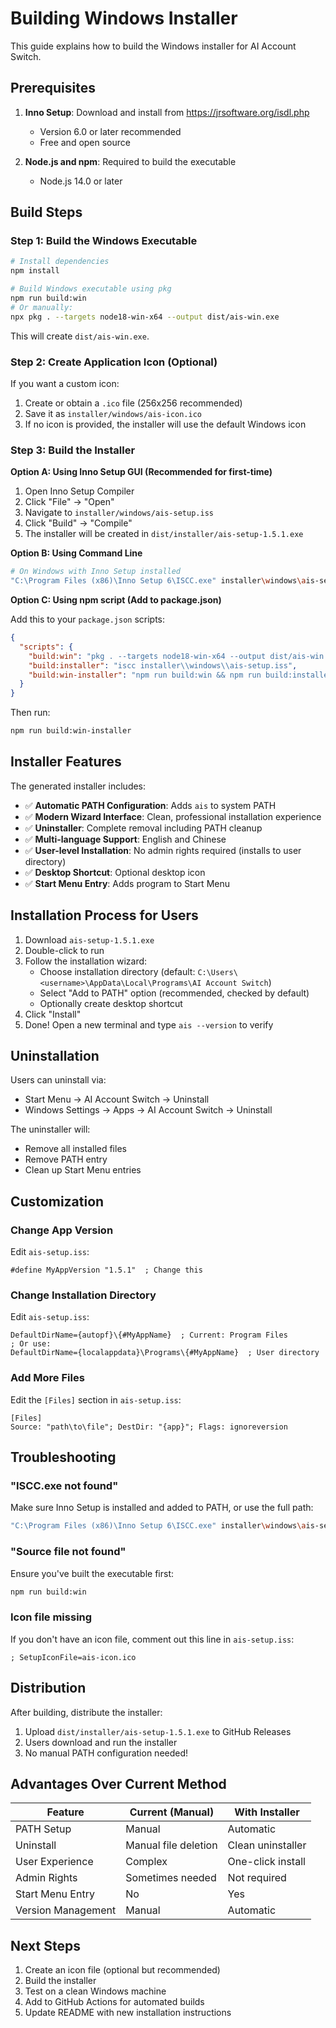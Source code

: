 # Building Windows Installer

This guide explains how to build the Windows installer for AI Account Switch.

## Prerequisites

1. **Inno Setup**: Download and install from https://jrsoftware.org/isdl.php
   - Version 6.0 or later recommended
   - Free and open source

2. **Node.js and npm**: Required to build the executable
   - Node.js 14.0 or later

## Build Steps

### Step 1: Build the Windows Executable

```bash
# Install dependencies
npm install

# Build Windows executable using pkg
npm run build:win
# Or manually:
npx pkg . --targets node18-win-x64 --output dist/ais-win.exe
```

This will create `dist/ais-win.exe`.

### Step 2: Create Application Icon (Optional)

If you want a custom icon:

1. Create or obtain a `.ico` file (256x256 recommended)
2. Save it as `installer/windows/ais-icon.ico`
3. If no icon is provided, the installer will use the default Windows icon

### Step 3: Build the Installer

**Option A: Using Inno Setup GUI (Recommended for first-time)**

1. Open Inno Setup Compiler
2. Click "File" → "Open"
3. Navigate to `installer/windows/ais-setup.iss`
4. Click "Build" → "Compile"
5. The installer will be created in `dist/installer/ais-setup-1.5.1.exe`

**Option B: Using Command Line**

```bash
# On Windows with Inno Setup installed
"C:\Program Files (x86)\Inno Setup 6\ISCC.exe" installer\windows\ais-setup.iss
```

**Option C: Using npm script (Add to package.json)**

Add this to your `package.json` scripts:

```json
{
  "scripts": {
    "build:win": "pkg . --targets node18-win-x64 --output dist/ais-win.exe",
    "build:installer": "iscc installer\\windows\\ais-setup.iss",
    "build:win-installer": "npm run build:win && npm run build:installer"
  }
}
```

Then run:
```bash
npm run build:win-installer
```

## Installer Features

The generated installer includes:

- ✅ **Automatic PATH Configuration**: Adds `ais` to system PATH
- ✅ **Modern Wizard Interface**: Clean, professional installation experience
- ✅ **Uninstaller**: Complete removal including PATH cleanup
- ✅ **Multi-language Support**: English and Chinese
- ✅ **User-level Installation**: No admin rights required (installs to user directory)
- ✅ **Desktop Shortcut**: Optional desktop icon
- ✅ **Start Menu Entry**: Adds program to Start Menu

## Installation Process for Users

1. Download `ais-setup-1.5.1.exe`
2. Double-click to run
3. Follow the installation wizard:
   - Choose installation directory (default: `C:\Users\<username>\AppData\Local\Programs\AI Account Switch`)
   - Select "Add to PATH" option (recommended, checked by default)
   - Optionally create desktop shortcut
4. Click "Install"
5. Done! Open a new terminal and type `ais --version` to verify

## Uninstallation

Users can uninstall via:
- Start Menu → AI Account Switch → Uninstall
- Windows Settings → Apps → AI Account Switch → Uninstall

The uninstaller will:
- Remove all installed files
- Remove PATH entry
- Clean up Start Menu entries

## Customization

### Change App Version

Edit `ais-setup.iss`:
```iss
#define MyAppVersion "1.5.1"  ; Change this
```

### Change Installation Directory

Edit `ais-setup.iss`:
```iss
DefaultDirName={autopf}\{#MyAppName}  ; Current: Program Files
; Or use:
DefaultDirName={localappdata}\Programs\{#MyAppName}  ; User directory
```

### Add More Files

Edit the `[Files]` section in `ais-setup.iss`:
```iss
[Files]
Source: "path\to\file"; DestDir: "{app}"; Flags: ignoreversion
```

## Troubleshooting

### "ISCC.exe not found"

Make sure Inno Setup is installed and added to PATH, or use the full path:
```bash
"C:\Program Files (x86)\Inno Setup 6\ISCC.exe" installer\windows\ais-setup.iss
```

### "Source file not found"

Ensure you've built the executable first:
```bash
npm run build:win
```

### Icon file missing

If you don't have an icon file, comment out this line in `ais-setup.iss`:
```iss
; SetupIconFile=ais-icon.ico
```

## Distribution

After building, distribute the installer:

1. Upload `dist/installer/ais-setup-1.5.1.exe` to GitHub Releases
2. Users download and run the installer
3. No manual PATH configuration needed!

## Advantages Over Current Method

| Feature | Current (Manual) | With Installer |
|---------|-----------------|----------------|
| PATH Setup | Manual | Automatic |
| Uninstall | Manual file deletion | Clean uninstaller |
| User Experience | Complex | One-click install |
| Admin Rights | Sometimes needed | Not required |
| Start Menu Entry | No | Yes |
| Version Management | Manual | Automatic |

## Next Steps

1. Create an icon file (optional but recommended)
2. Build the installer
3. Test on a clean Windows machine
4. Add to GitHub Actions for automated builds
5. Update README with new installation instructions
